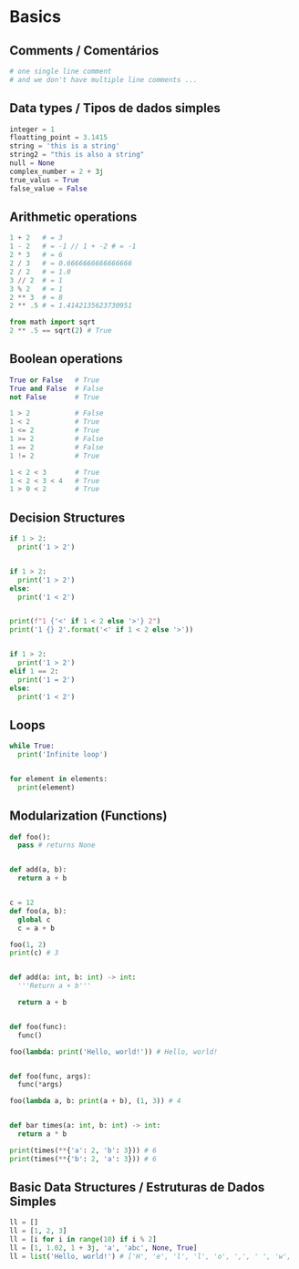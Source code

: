 # Basics

## Comments / Comentários
```python
# one single line comment
# and we don't have multiple line comments ...
```

## Data types / Tipos de dados simples
```python
integer = 1
floatting_point = 3.1415
string = 'this is a string'
string2 = "this is also a string"
null = None
complex_number = 2 + 3j
true_valus = True
false_value = False
```

## Arithmetic operations
```python
1 + 2   # = 3
1 - 2   # = -1 // 1 + -2 # = -1
2 * 3   # = 6
2 / 3   # = 0.6666666666666666
2 / 2   # = 1.0
3 // 2  # = 1
3 % 2   # = 1
2 ** 3  # = 8
2 ** .5 # = 1.4142135623730951

from math import sqrt
2 ** .5 == sqrt(2) # True
```

## Boolean operations
```python
True or False   # True
True and False  # False
not False       # True

1 > 2           # False
1 < 2           # True
1 <= 2          # True
1 >= 2          # False
1 == 2          # False
1 != 2          # True

1 < 2 < 3       # True
1 < 2 < 3 < 4   # True
1 > 0 < 2       # True
```

## Decision Structures
```python
if 1 > 2:
  print('1 > 2')


if 1 > 2:
  print('1 > 2')
else:
  print('1 < 2')


print(f"1 {'<' if 1 < 2 else '>'} 2")
print('1 {} 2'.format('<' if 1 < 2 else '>'))


if 1 > 2:
  print('1 > 2')
elif 1 == 2:
  print('1 = 2')
else:
  print('1 < 2')
```

## Loops
```python
while True:
  print('Infinite loop')


for element in elements:
  print(element)
```

## Modularization (Functions)
```python
def foo():
  pass # returns None


def add(a, b):
  return a + b


c = 12
def foo(a, b):
  global c
  c = a + b

foo(1, 2)
print(c) # 3


def add(a: int, b: int) -> int:
  '''Return a + b'''

  return a + b


def foo(func):
  func()

foo(lambda: print('Hello, world!')) # Hello, world!


def foo(func, args):
  func(*args)

foo(lambda a, b: print(a + b), (1, 3)) # 4


def bar times(a: int, b: int) -> int:
  return a * b

print(times(**{'a': 2, 'b': 3})) # 6
print(times(**{'b': 2, 'a': 3})) # 6
```

## Basic Data Structures / Estruturas de Dados Simples
```python
ll = []
ll = [1, 2, 3]
ll = [i for i in range(10) if i % 2]
ll = [1, 1.02, 1 + 3j, 'a', 'abc', None, True]
ll = list('Hello, world!') # ['H', 'e', 'l', 'l', 'o', ',', ' ', 'w', 'o', 'r', 'l', 'd', '!']
```



